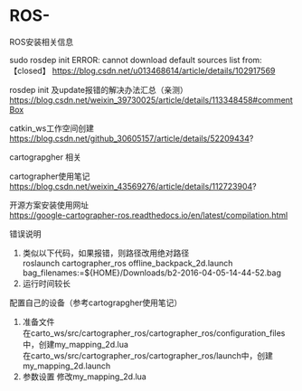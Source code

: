 # ROS-

ROS安装相关信息

sudo rosdep init ERROR: cannot download default sources list from:【closed】
https://blog.csdn.net/u013468614/article/details/102917569

rosdep init 及update报错的解决办法汇总（亲测）    
https://blog.csdn.net/weixin_39730025/article/details/113348458#commentBox
  
catkin_ws工作空间创建   
https://blog.csdn.net/github_30605157/article/details/52209434?


cartograpgher 相关

cartographer使用笔记    
https://blog.csdn.net/weixin_43569276/article/details/112723904?

开源方案安装使用网址  
https://google-cartographer-ros.readthedocs.io/en/latest/compilation.html

错误说明
  1. 类似以下代码，如果报错，则路径改用绝对路径                           
  roslaunch cartographer_ros offline_backpack_2d.launch bag_filenames:=${HOME}/Downloads/b2-2016-04-05-14-44-52.bag
  2. 运行时间较长

配置自己的设备（参考cartograpgher使用笔记）
1. 准备文件   
    在carto_ws/src/cartographer_ros/cartographer_ros/configuration_files中，创建my_mapping_2d.lua    
    在carto_ws/src/cartographer_ros/cartographer_ros/launch中，创建my_mapping_2d.launch
2. 参数设置
    修改my_mapping_2d.lua
